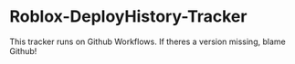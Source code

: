 # Roblox-DeployHistory-Tracker

This tracker runs on Github Workflows. If theres a version missing, blame Github!
